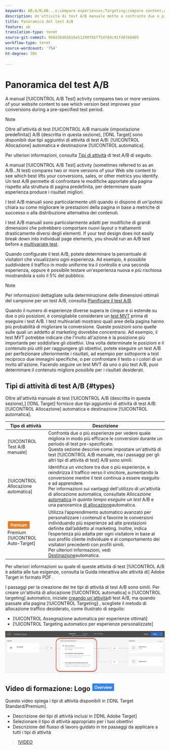 ```yaml
---
keywords: AB;A/B;AB...n;compare experiences;Targeting;compare content;auto-target;auto-allocate
description: Un'attività di test A/B manuale mette a confronto due o più versioni del contenuto del sito Web per vedere quale versione migliora maggiormente le conversioni durante un periodo di test preimpostato.
title: Panoramica del test A/B
feature: ab
translation-type: tm+mt
source-git-commit: 968d36d65016e51290f6bf754f69c91fd8f68405
workflow-type: tm+mt
source-wordcount: '754'
ht-degree: 38%

---
```



# Panoramica del test A/B

A manual [!UICONTROL A/B Test] activity compares two or more versions of your website content to see which version best improves your conversions during a pre-specified test period.

>[!NOTE]
>
>Oltre all&#39;attività di test [!UICONTROL A/B manuale (impostazione predefinita)] A/B (descritta in questa sezione), [!DNL Target] sono disponibili due tipi aggiuntivi di attività di test  A/B: [!UICONTROL Allocazione] automatica e destinazione [!UICONTROL automatica].
>
>Per ulteriori informazioni, consulta [Tipi di attività](#types) di test A/B di seguito.

A manual [!UICONTROL A/B Test] activity (sometimes referred to as an A/B...N test) compares two or more versions of your Web site content to see which best lifts your conversions, sales, or other metrics you identify. Un test A/B permette di confrontare le modifiche apportate alla pagina rispetto alla struttura di pagina predefinita, per determinare quale esperienza produce i risultati migliori.

I test A/B manuali sono particolarmente utili quando si dispone di un&#39;ipotesi chiara su come migliorare le prestazioni della pagina in base a metriche di successo o alla distribuzione alternativa dei contenuti.

I test A/B manuali sono particolarmente adatti per modifiche di grandi dimensioni che potrebbero comportare nuovi layout o trattamenti drasticamente diversi degli elementi. If your test design does not easily break down into individual page elements, you should run an A/B test before a [multivariate test](/help/c-activities/c-multivariate-testing/multivariate-testing.md).

Quando configurate il test A/B, potete determinare la percentuale di visitatori che visualizzano ogni esperienza. Ad esempio, è possibile suddividere il traffico in modo uniforme tra il controllo e una seconda esperienza, oppure è possibile testare un&#39;esperienza nuova e più rischiosa mostrandola a solo il 5% del pubblico.

>[!NOTE]
>
>Per informazioni dettagliate sulla determinazione delle dimensioni ottimali del campione per un test A/B, consulta [Pianificare il test A/B](/help/c-activities/t-test-ab/sample-size-determination.md).

Quando il numero di esperienze diverse supera le cinque e si estende su due o più posizioni, è consigliabile considerare un [test MVT](/help/c-activities/c-multivariate-testing/multivariate-testing.md) prima di eseguire i test A/B. I test multivariati mostrano quali aree della pagina hanno più probabilità di migliorare la conversione. Queste posizioni sono quelle sulle quali un addetto al marketing dovrebbe concentrarsi. Ad esempio, il test MVT potrebbe indicare che l&#39;invito all&#39;azione è la posizione più importante per soddisfare gli obiettivi. Una volta determinate le posizioni e il contenuto più utili per raggiungere gli obiettivi, potete eseguire un test A/B per perfezionare ulteriormente i risultati, ad esempio per sottoporre a test reciproco due immagini specifiche, o per confrontare il testo o i colori di un invito all&#39;azione. Facendo seguire un test MVT da uno o più test A/B, puoi determinare il contenuto migliore possibile per i risultati desiderati.

## Tipi di attività di test A/B {#types}

Oltre all&#39;attività manuale di test [!UICONTROL A/B (descritta in questa sezione),] [!DNL Target] fornisce due tipi aggiuntivi di attività di test A/B: [!UICONTROL Allocazione] automatica e destinazione [!UICONTROL automatica].

| Tipo di attività | Descrizione |
| --- | --- |
| [!UICONTROL Test A/B manuale] | Confronta due o più esperienze per vedere quale migliora in modo più efficace le conversioni durante un periodo di test pre-specificato. <br>Questa sezione descrive come impostare un&#39;attività di test [!UICONTROL A/B manuale, ma i passaggi per gli altri tipi di attività di test]  A/B sono simili. |
| [!UICONTROL Allocazione automatica] | Identifica un vincitore tra due o più esperienze, e reindirizza il traffico verso il vincitore, aumentando la conversione mentre il test continua a essere eseguito e ad apprendere. <br>Per informazioni sui vantaggi dell&#39;utilizzo di un&#39;attività di allocazione automatica, consultate Allocazione [automatica](/help/c-activities/t-test-ab/sample-size-determination.md#auto-allocate) in *quanto tempo eseguire un test* A/B e una panoramica [di allocazione](/help/c-activities/automated-traffic-allocation/automated-traffic-allocation.md)automatica. |
| ![badge](/help/assets/premium.png) Premium [!UICONTROL Auto-Target] | Utilizza l’apprendimento automatico avanzato per personalizzare i contenuti e favorire le conversioni individuando più esperienze ad alte prestazioni definite dall’addetto al marketing. Inoltre, indica l’esperienza più adatta per ogni visitatore in base al suo profilo cliente individuale e al comportamento dei visitatori precedenti con profili simili. <br>Per ulteriori informazioni, vedi [Destinazione](/help/c-activities/auto-target/auto-target-to-optimize.md)automatica. |

Per ulteriori informazioni su quale di queste attività di test [!UICONTROL A/B è adatta alle tue esigenze, consulta la Guida interattiva alle attività di] Adobe Target in formato PDF [](/help/c-activities/target-activities-guide.md).

I passaggi per la creazione dei tre tipi di attività di test  A/B sono simili. Per creare un&#39;attività di allocazione [!UICONTROL automatica] o [!UICONTROL targeting] automatico, iniziate [creando un&#39;attività](/help/c-activities/t-test-ab/t-test-create-ab/test-create-ab.md)di test A/B, ma quando passate alla pagina [!UICONTROL Targeting] , scegliete il metodo di allocazione traffico desiderato, come illustrato di seguito:

* [!UICONTROL Assegnazione automatica per esperienze ottimali]
* [!UICONTROL Targeting automatico per esperienze personalizzate]

![Impostazioni metodo di allocazione traffico](/help/c-activities/t-test-ab/t-test-create-ab/assets/traffic-allocation-method.png)

## Video di formazione: Logo ![Panoramica sui tipi di attività (9:03)](/help/assets/overview.png)

Questo video spiega i tipi di attività disponibili in [!DNL Target Standard/Premium].

* Descrizione dei tipi di attività inclusi in [!DNL Adobe Target]
* Selezionare il tipo di attività appropriato per i tuoi obiettivi
* Descrizione del flusso di lavoro guidato in tre passaggi da applicare a tutti i tipi di attività

>[!VIDEO](https://video.tv.adobe.com/v/17386)
